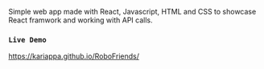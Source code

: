 Simple web app made with React, Javascript, HTML and CSS to showcase React framwork and working with API calls.

### `Live Demo`
https://kariappa.github.io/RoboFriends/


